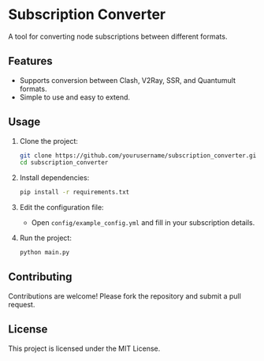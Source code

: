 # Subscription Converter

A tool for converting node subscriptions between different formats.

## Features
- Supports conversion between Clash, V2Ray, SSR, and Quantumult formats.
- Simple to use and easy to extend.

## Usage
1. Clone the project:
   ```bash
   git clone https://github.com/yourusername/subscription_converter.git
   cd subscription_converter
   ```

2. Install dependencies:
   ```bash
   pip install -r requirements.txt
   ```

3. Edit the configuration file:
   - Open `config/example_config.yml` and fill in your subscription details.

4. Run the project:
   ```bash
   python main.py
   ```

## Contributing
Contributions are welcome! Please fork the repository and submit a pull request.

## License
This project is licensed under the MIT License.
